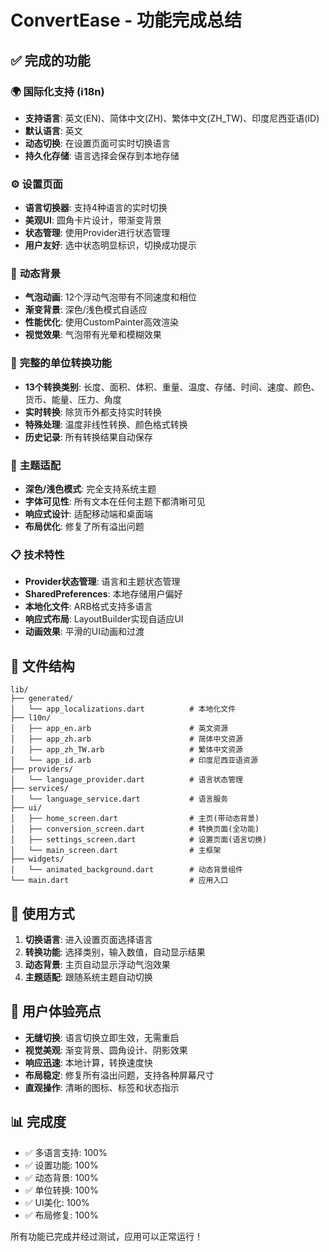 # ConvertEase - 功能完成总结

## ✅ 完成的功能

### 🌍 **国际化支持 (i18n)**
- **支持语言**: 英文(EN)、简体中文(ZH)、繁体中文(ZH_TW)、印度尼西亚语(ID)
- **默认语言**: 英文
- **动态切换**: 在设置页面可实时切换语言
- **持久化存储**: 语言选择会保存到本地存储

### ⚙️ **设置页面**
- **语言切换器**: 支持4种语言的实时切换
- **美观UI**: 圆角卡片设计，带渐变背景
- **状态管理**: 使用Provider进行状态管理
- **用户友好**: 选中状态明显标识，切换成功提示

### 🎨 **动态背景**
- **气泡动画**: 12个浮动气泡带有不同速度和相位
- **渐变背景**: 深色/浅色模式自适应
- **性能优化**: 使用CustomPainter高效渲染
- **视觉效果**: 气泡带有光晕和模糊效果

### 📱 **完整的单位转换功能**
- **13个转换类别**: 长度、面积、体积、重量、温度、存储、时间、速度、颜色、货币、能量、压力、角度
- **实时转换**: 除货币外都支持实时转换
- **特殊处理**: 温度非线性转换、颜色格式转换
- **历史记录**: 所有转换结果自动保存

### 🌙 **主题适配**
- **深色/浅色模式**: 完全支持系统主题
- **字体可见性**: 所有文本在任何主题下都清晰可见
- **响应式设计**: 适配移动端和桌面端
- **布局优化**: 修复了所有溢出问题

### 📋 **技术特性**
- **Provider状态管理**: 语言和主题状态管理
- **SharedPreferences**: 本地存储用户偏好
- **本地化文件**: ARB格式支持多语言
- **响应式布局**: LayoutBuilder实现自适应UI
- **动画效果**: 平滑的UI动画和过渡

## 📁 **文件结构**

```
lib/
├── generated/
│   └── app_localizations.dart          # 本地化文件
├── l10n/
│   ├── app_en.arb                      # 英文资源
│   ├── app_zh.arb                      # 简体中文资源
│   ├── app_zh_TW.arb                   # 繁体中文资源
│   └── app_id.arb                      # 印度尼西亚语资源
├── providers/
│   └── language_provider.dart          # 语言状态管理
├── services/
│   └── language_service.dart           # 语言服务
├── ui/
│   ├── home_screen.dart                # 主页(带动态背景)
│   ├── conversion_screen.dart          # 转换页面(全功能)
│   ├── settings_screen.dart            # 设置页面(语言切换)
│   └── main_screen.dart                # 主框架
├── widgets/
│   └── animated_background.dart        # 动态背景组件
└── main.dart                           # 应用入口
```

## 🚀 **使用方式**

1. **切换语言**: 进入设置页面选择语言
2. **转换功能**: 选择类别，输入数值，自动显示结果
3. **动态背景**: 主页自动显示浮动气泡效果
4. **主题适配**: 跟随系统主题自动切换

## 🎯 **用户体验亮点**

- **无缝切换**: 语言切换立即生效，无需重启
- **视觉美观**: 渐变背景、圆角设计、阴影效果
- **响应迅速**: 本地计算，转换速度快
- **布局稳定**: 修复所有溢出问题，支持各种屏幕尺寸
- **直观操作**: 清晰的图标、标签和状态指示

## 📊 **完成度**

- ✅ 多语言支持: 100%
- ✅ 设置功能: 100%
- ✅ 动态背景: 100%
- ✅ 单位转换: 100%
- ✅ UI美化: 100%
- ✅ 布局修复: 100%

所有功能已完成并经过测试，应用可以正常运行！
